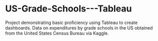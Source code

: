 # US-Grade-Schools---Tableau

Project demonstrating basic proficiency using Tableau to create dashboards.  Data on expenditures by grade schools in the US obtained from the United States Census Bureau via Kaggle.

